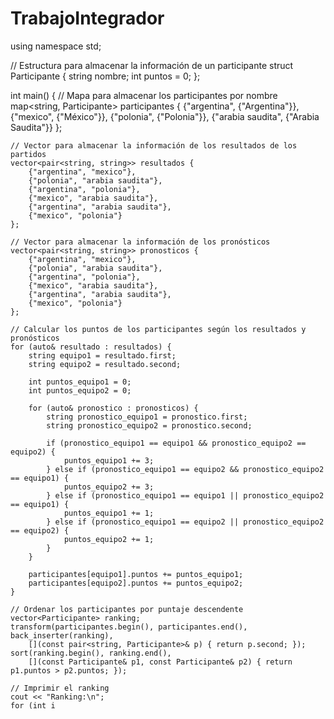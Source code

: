 # TrabajoIntegrador
using namespace std;

// Estructura para almacenar la información de un participante
struct Participante {
    string nombre;
    int puntos = 0;
};

int main() {
    // Mapa para almacenar los participantes por nombre
    map<string, Participante> participantes {
        {"argentina", {"Argentina"}},
        {"mexico", {"México"}},
        {"polonia", {"Polonia"}},
        {"arabia saudita", {"Arabia Saudita"}}
    };

    // Vector para almacenar la información de los resultados de los partidos
    vector<pair<string, string>> resultados {
        {"argentina", "mexico"},
        {"polonia", "arabia saudita"},
        {"argentina", "polonia"},
        {"mexico", "arabia saudita"},
        {"argentina", "arabia saudita"},
        {"mexico", "polonia"}
    };

    // Vector para almacenar la información de los pronósticos
    vector<pair<string, string>> pronosticos {
        {"argentina", "mexico"},
        {"polonia", "arabia saudita"},
        {"argentina", "polonia"},
        {"mexico", "arabia saudita"},
        {"argentina", "arabia saudita"},
        {"mexico", "polonia"}
    };

    // Calcular los puntos de los participantes según los resultados y pronósticos
    for (auto& resultado : resultados) {
        string equipo1 = resultado.first;
        string equipo2 = resultado.second;

        int puntos_equipo1 = 0;
        int puntos_equipo2 = 0;

        for (auto& pronostico : pronosticos) {
            string pronostico_equipo1 = pronostico.first;
            string pronostico_equipo2 = pronostico.second;

            if (pronostico_equipo1 == equipo1 && pronostico_equipo2 == equipo2) {
                puntos_equipo1 += 3;
            } else if (pronostico_equipo1 == equipo2 && pronostico_equipo2 == equipo1) {
                puntos_equipo2 += 3;
            } else if (pronostico_equipo1 == equipo1 || pronostico_equipo2 == equipo1) {
                puntos_equipo1 += 1;
            } else if (pronostico_equipo1 == equipo2 || pronostico_equipo2 == equipo2) {
                puntos_equipo2 += 1;
            }
        }

        participantes[equipo1].puntos += puntos_equipo1;
        participantes[equipo2].puntos += puntos_equipo2;
    }

    // Ordenar los participantes por puntaje descendente
    vector<Participante> ranking;
    transform(participantes.begin(), participantes.end(), back_inserter(ranking),
        [](const pair<string, Participante>& p) { return p.second; });
    sort(ranking.begin(), ranking.end(),
        [](const Participante& p1, const Participante& p2) { return p1.puntos > p2.puntos; });

    // Imprimir el ranking
    cout << "Ranking:\n";
    for (int i
